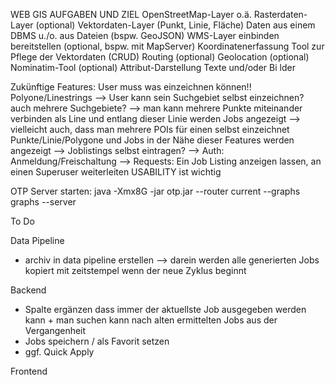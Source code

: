 WEB GIS AUFGABEN UND ZIEL
OpenStreetMap-Layer o.ä.
Rasterdaten-Layer (optional)
Vektordaten-Layer (Punkt, Linie, Fläche)
Daten aus einem DBMS u./o. aus Dateien (bspw. GeoJSON)
WMS-Layer
einbinden
bereitstellen (optional, bspw. mit MapServer)
Koordinatenerfassung
Tool zur Pflege der Vektordaten (CRUD)
Routing (optional)
Geolocation (optional)
Nominatim-Tool (optional)
Attribut-Darstellung
Texte und/oder Bi
lder

Zukünftige Features:
User muss was einzeichnen können!! Polyone/Linestrings
--> User kann sein Suchgebiet selbst einzeichnen? auch mehrere Suchgebiete?
--> man kann mehrere Punkte miteinander verbinden als Line und entlang dieser Linie werden Jobs angezeigt
--> vielleicht auch, dass man mehrere POIs für einen selbst einzeichnet Punkte/Linie/Polygone und Jobs in der Nähe dieser Features werden angezeigt
--> Joblistings selbst eintragen?
--> Auth: Anmeldung/Freischaltung
--> Requests: Ein Job Listing anzeigen lassen, an einen Superuser weiterleiten
USABILITY ist wichtig

OTP Server starten:
java -Xmx8G -jar otp.jar --router current --graphs graphs --server

To Do

Data Pipeline

- archiv in data pipeline erstellen --> darein werden alle generierten Jobs kopiert mit zeitstempel wenn der neue Zyklus beginnt

Backend

- Spalte ergänzen dass immer der aktuellste Job ausgegeben werden kann + man suchen kann nach alten ermittelten Jobs aus der Vergangenheit
- Jobs speichern / als Favorit setzen
- ggf. Quick Apply

Frontend
